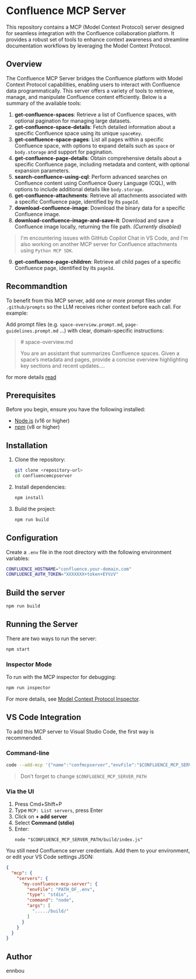 # Confluence MCP Server

This repository contains a MCP (Model Context Protocol) server designed for seamless integration with the Confluence collaboration platform. It provides a robust set of tools to enhance context awareness and streamline documentation workflows by leveraging the Model Context Protocol.

## Overview

The Confluence MCP Server bridges the Confluence platform with Model Context Protocol capabilities, enabling users to interact with Confluence data programmatically. This server offers a variety of tools to retrieve, manage, and manipulate Confluence content efficiently. Below is a summary of the available tools:

1. **get-confluence-spaces**: Retrieve a list of Confluence spaces, with optional pagination for managing large datasets.
2. **get-confluence-space-details**: Fetch detailed information about a specific Confluence space using its unique `spaceKey`.
3. **get-confluence-space-pages**: List all pages within a specific Confluence space, with options to expand details such as `space` or `body.storage` and support for pagination.
4. **get-confluence-page-details**: Obtain comprehensive details about a specific Confluence page, including metadata and content, with optional expansion parameters.
5. **search-confluence-using-cql**: Perform advanced searches on Confluence content using Confluence Query Language (CQL), with options to include additional details like `body.storage`.
6. **get-confluence-attachments**: Retrieve all attachments associated with a specific Confluence page, identified by its `pageId`.
7. **download-confluence-image**: Download the binary data for a specific Confluence image.
8. **download-confluence-image-and-save-it**: Download and save a Confluence image locally, returning the file path. *(Currently disabled)* 
> I'm encountering issues with GitHub Copilot Chat in VS Code, and I'm also working on another MCP server for Confluence attachments using `Python MCP SDK`.
9. **get-confluence-page-children**: Retrieve all child pages of a specific Confluence page, identified by its `pageId`.

## Recommandtion

To benefit from this MCP server, add one or more prompt files under `.github/prompts` so the LLM receives richer context before each call. For example:


Add prompt files (e.g. `space-overview.prompt.md`, `page-guidelines.prompt.md` ...) with clear, domain-specific instructions:

> \# space-overview.md
>
> You are an assistant that summarizes Confluence spaces. Given a space’s metadata and pages, provide a concise overview highlighting key sections and recent updates....


for more details [read](https://code.visualstudio.com/docs/copilot/copilot-customization#_prompt-files-experimental)

## Prerequisites

Before you begin, ensure you have the following installed:

- [Node.js](https://nodejs.org/) (v16 or higher)  
- [npm](https://www.npmjs.com/) (v8 or higher)

## Installation

1. Clone the repository:
    ```bash
    git clone <repository-url>
    cd confluencemcpserver
    ```
2. Install dependencies:
    ```bash
    npm install
    ```
3. Build the project:
    ```bash
    npm run build
    ```

## Configuration

Create a `.env` file in the root directory with the following environment variables:

```bash
CONFLUENCE_HOSTNAME="confluence.your-domain.com"
CONFLUENCE_AUTH_TOKEN="XXXXXXX+token+EYVzV"
```

## Build the server

```bash
npm run build
```

## Running the Server

There are two ways to run the server:

```bash
npm start
```

### Inspector Mode

To run with the MCP inspector for debugging:

```bash
npm run inspector
```

For more details, see [Model Context Protocol Inspector](https://modelcontextprotocol.io/docs/tools/inspector).

## VS Code Integration

To add this MCP server to Visual Studio Code, the first way is recommended.

### Command-line

```bash
code --add-mcp '{"name":"confmcpserver","envFile":"$CONFLUENCE_MCP_SERVER_PATH/.env","type":"stdio","command":"node","args":["$CONFLUENCE_MCP_SERVER_PATH/build/"]}'
```

> Don’t forget to change `$CONFLUENCE_MCP_SERVER_PATH`

### Via the UI

1. Press Cmd+Shift+P  
2. Type `MCP: List servers`, press Enter  
3. Click on **+ add server**  
4. Select **Command (stdio)**  
5. Enter:
   ```
   node "$CONFLUENCE_MCP_SERVER_PATH/build/index.js"
   ```

You still need Confluence server credentials. Add them to your environment, or edit your VS Code settings JSON:

```json
{
  "mcp": {
    "servers": {
      "my-confluence-mcp-server": {
        "envFile": "PATH_OF_.env",
        "type": "stdio",
        "command": "node",
        "args": [
          "...../build/"
        ]
      }
    }
  }
}
```

## Author

ennbou

